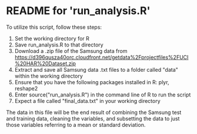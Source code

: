 README for 'run_analysis.R'
============
To utilize this script, follow these steps:

1. Set the working directory for R
2. Save run_analysis.R to that directory
3. Download a .zip file of the Samsung data from https://d396qusza40orc.cloudfront.net/getdata%2Fprojectfiles%2FUCI%20HAR%20Dataset.zip
4. Extract and save all Samsung data .txt files to a folder called "data" within the working directory
5. Ensure that you have the following packages installed in R: plyr, reshape2
6. Enter source("run_analysis.R") in the command line of R to run the script
7. Expect a file called "final_data.txt" in your working directory

The data in this file will be the end result of combining the Samsung test and training data, cleaning the variables, and subsetting the data to just those variables referring to a mean or standard deviation.